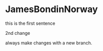 # JamesBondinNorway

this is the first sentence

2nd change

always make changes with a new branch.

